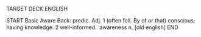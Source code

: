 TARGET DECK
ENGLISH

START
Basic
Aware
Back: predic. Adj. 1 (often foll. By of or that) conscious; having knowledge. 2 well-informed.  awareness n. [old english]
END
